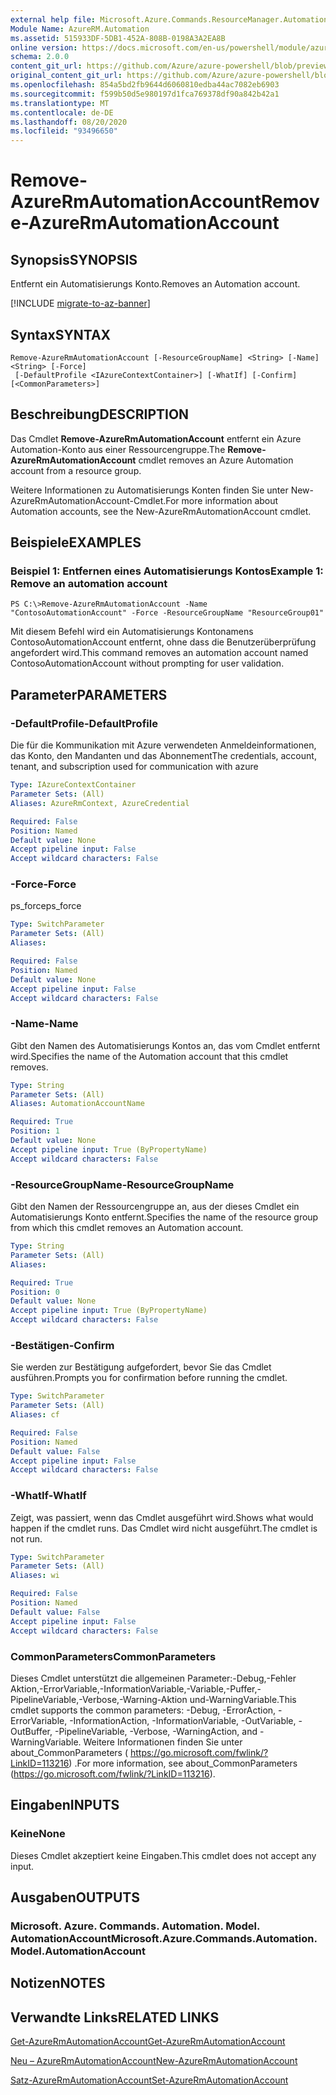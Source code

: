 ```yaml
---
external help file: Microsoft.Azure.Commands.ResourceManager.Automation.dll-Help.xml
Module Name: AzureRM.Automation
ms.assetid: 515933DF-5DB1-452A-808B-0198A3A2EA8B
online version: https://docs.microsoft.com/en-us/powershell/module/azurerm.automation/remove-azurermautomationaccount
schema: 2.0.0
content_git_url: https://github.com/Azure/azure-powershell/blob/preview/src/ResourceManager/Automation/Commands.Automation/help/Remove-AzureRmAutomationAccount.md
original_content_git_url: https://github.com/Azure/azure-powershell/blob/preview/src/ResourceManager/Automation/Commands.Automation/help/Remove-AzureRmAutomationAccount.md
ms.openlocfilehash: 854a5bd2fb9644d6060810edba44ac7082eb6903
ms.sourcegitcommit: f599b50d5e980197d1fca769378df90a842b42a1
ms.translationtype: MT
ms.contentlocale: de-DE
ms.lasthandoff: 08/20/2020
ms.locfileid: "93496650"
---
```

# <span data-ttu-id="db20a-101">Remove-AzureRmAutomationAccount</span><span class="sxs-lookup"><span data-stu-id="db20a-101">Remove-AzureRmAutomationAccount</span></span>

## <span data-ttu-id="db20a-102">Synopsis</span><span class="sxs-lookup"><span data-stu-id="db20a-102">SYNOPSIS</span></span>
<span data-ttu-id="db20a-103">Entfernt ein Automatisierungs Konto.</span><span class="sxs-lookup"><span data-stu-id="db20a-103">Removes an Automation account.</span></span>

[!INCLUDE [migrate-to-az-banner](../../includes/migrate-to-az-banner.md)]

## <span data-ttu-id="db20a-104">Syntax</span><span class="sxs-lookup"><span data-stu-id="db20a-104">SYNTAX</span></span>

```
Remove-AzureRmAutomationAccount [-ResourceGroupName] <String> [-Name] <String> [-Force]
 [-DefaultProfile <IAzureContextContainer>] [-WhatIf] [-Confirm] [<CommonParameters>]
```

## <span data-ttu-id="db20a-105">Beschreibung</span><span class="sxs-lookup"><span data-stu-id="db20a-105">DESCRIPTION</span></span>
<span data-ttu-id="db20a-106">Das Cmdlet **Remove-AzureRmAutomationAccount** entfernt ein Azure Automation-Konto aus einer Ressourcengruppe.</span><span class="sxs-lookup"><span data-stu-id="db20a-106">The **Remove-AzureRmAutomationAccount** cmdlet removes an Azure Automation account from a resource group.</span></span>

<span data-ttu-id="db20a-107">Weitere Informationen zu Automatisierungs Konten finden Sie unter New-AzureRmAutomationAccount-Cmdlet.</span><span class="sxs-lookup"><span data-stu-id="db20a-107">For more information about Automation accounts, see the New-AzureRmAutomationAccount cmdlet.</span></span>

## <span data-ttu-id="db20a-108">Beispiele</span><span class="sxs-lookup"><span data-stu-id="db20a-108">EXAMPLES</span></span>

### <span data-ttu-id="db20a-109">Beispiel 1: Entfernen eines Automatisierungs Kontos</span><span class="sxs-lookup"><span data-stu-id="db20a-109">Example 1: Remove an automation account</span></span>
```
PS C:\>Remove-AzureRmAutomationAccount -Name "ContosoAutomationAccount" -Force -ResourceGroupName "ResourceGroup01"
```

<span data-ttu-id="db20a-110">Mit diesem Befehl wird ein Automatisierungs Kontonamens ContosoAutomationAccount entfernt, ohne dass die Benutzerüberprüfung angefordert wird.</span><span class="sxs-lookup"><span data-stu-id="db20a-110">This command removes an automation account named ContosoAutomationAccount without prompting for user validation.</span></span>

## <span data-ttu-id="db20a-111">Parameter</span><span class="sxs-lookup"><span data-stu-id="db20a-111">PARAMETERS</span></span>

### <span data-ttu-id="db20a-112">-DefaultProfile</span><span class="sxs-lookup"><span data-stu-id="db20a-112">-DefaultProfile</span></span>
<span data-ttu-id="db20a-113">Die für die Kommunikation mit Azure verwendeten Anmeldeinformationen, das Konto, den Mandanten und das Abonnement</span><span class="sxs-lookup"><span data-stu-id="db20a-113">The credentials, account, tenant, and subscription used for communication with azure</span></span>

```yaml
Type: IAzureContextContainer
Parameter Sets: (All)
Aliases: AzureRmContext, AzureCredential

Required: False
Position: Named
Default value: None
Accept pipeline input: False
Accept wildcard characters: False
```

### <span data-ttu-id="db20a-114">-Force</span><span class="sxs-lookup"><span data-stu-id="db20a-114">-Force</span></span>
<span data-ttu-id="db20a-115">ps_force</span><span class="sxs-lookup"><span data-stu-id="db20a-115">ps_force</span></span>

```yaml
Type: SwitchParameter
Parameter Sets: (All)
Aliases: 

Required: False
Position: Named
Default value: None
Accept pipeline input: False
Accept wildcard characters: False
```

### <span data-ttu-id="db20a-116">-Name</span><span class="sxs-lookup"><span data-stu-id="db20a-116">-Name</span></span>
<span data-ttu-id="db20a-117">Gibt den Namen des Automatisierungs Kontos an, das vom Cmdlet entfernt wird.</span><span class="sxs-lookup"><span data-stu-id="db20a-117">Specifies the name of the Automation account that this cmdlet removes.</span></span>

```yaml
Type: String
Parameter Sets: (All)
Aliases: AutomationAccountName

Required: True
Position: 1
Default value: None
Accept pipeline input: True (ByPropertyName)
Accept wildcard characters: False
```

### <span data-ttu-id="db20a-118">-ResourceGroupName</span><span class="sxs-lookup"><span data-stu-id="db20a-118">-ResourceGroupName</span></span>
<span data-ttu-id="db20a-119">Gibt den Namen der Ressourcengruppe an, aus der dieses Cmdlet ein Automatisierungs Konto entfernt.</span><span class="sxs-lookup"><span data-stu-id="db20a-119">Specifies the name of the resource group from which this cmdlet removes an Automation account.</span></span>

```yaml
Type: String
Parameter Sets: (All)
Aliases: 

Required: True
Position: 0
Default value: None
Accept pipeline input: True (ByPropertyName)
Accept wildcard characters: False
```

### <span data-ttu-id="db20a-120">-Bestätigen</span><span class="sxs-lookup"><span data-stu-id="db20a-120">-Confirm</span></span>
<span data-ttu-id="db20a-121">Sie werden zur Bestätigung aufgefordert, bevor Sie das Cmdlet ausführen.</span><span class="sxs-lookup"><span data-stu-id="db20a-121">Prompts you for confirmation before running the cmdlet.</span></span>

```yaml
Type: SwitchParameter
Parameter Sets: (All)
Aliases: cf

Required: False
Position: Named
Default value: False
Accept pipeline input: False
Accept wildcard characters: False
```

### <span data-ttu-id="db20a-122">-WhatIf</span><span class="sxs-lookup"><span data-stu-id="db20a-122">-WhatIf</span></span>
<span data-ttu-id="db20a-123">Zeigt, was passiert, wenn das Cmdlet ausgeführt wird.</span><span class="sxs-lookup"><span data-stu-id="db20a-123">Shows what would happen if the cmdlet runs.</span></span>
<span data-ttu-id="db20a-124">Das Cmdlet wird nicht ausgeführt.</span><span class="sxs-lookup"><span data-stu-id="db20a-124">The cmdlet is not run.</span></span>

```yaml
Type: SwitchParameter
Parameter Sets: (All)
Aliases: wi

Required: False
Position: Named
Default value: False
Accept pipeline input: False
Accept wildcard characters: False
```

### <span data-ttu-id="db20a-125">CommonParameters</span><span class="sxs-lookup"><span data-stu-id="db20a-125">CommonParameters</span></span>
<span data-ttu-id="db20a-126">Dieses Cmdlet unterstützt die allgemeinen Parameter:-Debug,-Fehler Aktion,-ErrorVariable,-InformationVariable,-Variable,-Puffer,-PipelineVariable,-Verbose,-Warning-Aktion und-WarningVariable.</span><span class="sxs-lookup"><span data-stu-id="db20a-126">This cmdlet supports the common parameters: -Debug, -ErrorAction, -ErrorVariable, -InformationAction, -InformationVariable, -OutVariable, -OutBuffer, -PipelineVariable, -Verbose, -WarningAction, and -WarningVariable.</span></span> <span data-ttu-id="db20a-127">Weitere Informationen finden Sie unter about_CommonParameters ( https://go.microsoft.com/fwlink/?LinkID=113216) .</span><span class="sxs-lookup"><span data-stu-id="db20a-127">For more information, see about_CommonParameters (https://go.microsoft.com/fwlink/?LinkID=113216).</span></span>

## <span data-ttu-id="db20a-128">Eingaben</span><span class="sxs-lookup"><span data-stu-id="db20a-128">INPUTS</span></span>

### <span data-ttu-id="db20a-129">Keine</span><span class="sxs-lookup"><span data-stu-id="db20a-129">None</span></span>
<span data-ttu-id="db20a-130">Dieses Cmdlet akzeptiert keine Eingaben.</span><span class="sxs-lookup"><span data-stu-id="db20a-130">This cmdlet does not accept any input.</span></span>

## <span data-ttu-id="db20a-131">Ausgaben</span><span class="sxs-lookup"><span data-stu-id="db20a-131">OUTPUTS</span></span>

### <span data-ttu-id="db20a-132">Microsoft. Azure. Commands. Automation. Model. AutomationAccount</span><span class="sxs-lookup"><span data-stu-id="db20a-132">Microsoft.Azure.Commands.Automation.Model.AutomationAccount</span></span>

## <span data-ttu-id="db20a-133">Notizen</span><span class="sxs-lookup"><span data-stu-id="db20a-133">NOTES</span></span>

## <span data-ttu-id="db20a-134">Verwandte Links</span><span class="sxs-lookup"><span data-stu-id="db20a-134">RELATED LINKS</span></span>

[<span data-ttu-id="db20a-135">Get-AzureRmAutomationAccount</span><span class="sxs-lookup"><span data-stu-id="db20a-135">Get-AzureRmAutomationAccount</span></span>](./Get-AzureRmAutomationAccount.md)

[<span data-ttu-id="db20a-136">Neu – AzureRmAutomationAccount</span><span class="sxs-lookup"><span data-stu-id="db20a-136">New-AzureRmAutomationAccount</span></span>](./New-AzureRmAutomationAccount.md)

[<span data-ttu-id="db20a-137">Satz-AzureRmAutomationAccount</span><span class="sxs-lookup"><span data-stu-id="db20a-137">Set-AzureRmAutomationAccount</span></span>](./Set-AzureRmAutomationAccount.md)


